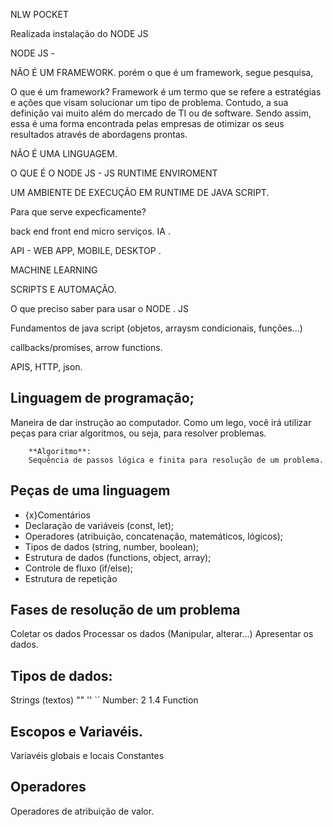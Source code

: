 NLW POCKET

Realizada instalação do NODE JS 



NODE JS -

NÃO É UM FRAMEWORK. porém o que é um framework, segue pesquisa, 

O que é um framework? Framework é um termo que se refere a estratégias e ações que visam solucionar um tipo de problema. Contudo, a sua definição vai muito além do mercado de TI ou de software. Sendo assim, essa é uma forma encontrada pelas empresas de otimizar os seus resultados através de abordagens prontas.


NÃO É UMA LINGUAGEM. 


O QUE É O NODE JS - JS RUNTIME ENVIROMENT 

UM AMBIENTE DE EXECUÇÃO EM RUNTIME DE JAVA SCRIPT. 


Para que serve expecficamente? 

back end 
front end 
micro serviços. 
IA . 

API - WEB APP, MOBILE, DESKTOP . 

MACHINE LEARNING 

SCRIPTS E AUTOMAÇÃO. 


O que preciso saber para usar o NODE . JS 

Fundamentos de java script (objetos, arraysm condicionais, funções...)

callbacks/promises, arrow functions. 
 
 APIS, HTTP, json. 

 ## Linguagem de programação;

 Maneira de dar instrução ao computador.
 Como um lego, você irá utilizar peças para criar algoritmos, ou seja, para resolver problemas. 

        **Algoritmo**:
        Sequência de passos lógica e finita para resolução de um problema. 


## Peças de uma linguagem

- {x}Comentários 
- Declaração de variáveis  (const, let);
- Operadores (atribuição, concatenação, matemáticos, lógicos);
- Tipos de dados (string, number, boolean);
- Estrutura de dados (functions, object, array);
- Controle de fluxo (if/else);
- Estrutura de repetição



## Fases de resolução de um problema 

Coletar os dados 
Processar os dados (Manipular, alterar...)
Apresentar os dados. 


## Tipos de dados: 

Strings (textos) "" '' ``
Number: 2 1.4
Function 



## Escopos e Variavéis. 

Variavéis globais e locais
Constantes

## Operadores 

Operadores de atribuição de valor. 


